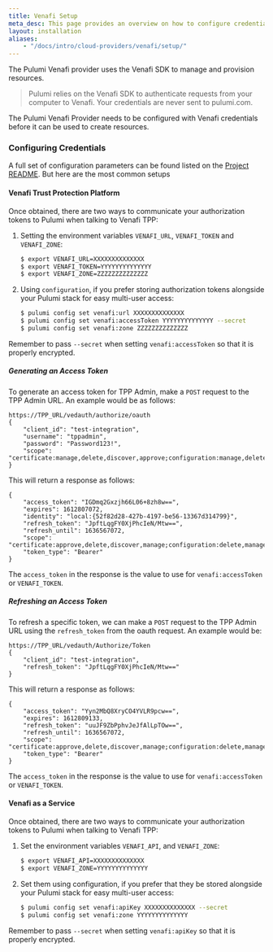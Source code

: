 ```yaml
---
title: Venafi Setup
meta_desc: This page provides an overview on how to configure credentials for the Pulumi Venafi Provider.
layout: installation
aliases:
    - "/docs/intro/cloud-providers/venafi/setup/"
---
```


The Pulumi Venafi provider uses the Venafi SDK to manage and provision resources.

> Pulumi relies on the Venafi SDK to authenticate requests from your computer to Venafi. Your credentials are never sent
> to pulumi.com.

The Pulumi Venafi Provider needs to be configured with Venafi credentials
before it can be used to create resources.

### Configuring Credentials

A full set of configuration parameters
can be found listed on the [Project README](https://github.com/pulumi/pulumi-venafi/blob/master/README.md). But here
are the most common setups

#### Venafi Trust Protection Platform

Once obtained, there are two ways to communicate your authorization tokens to Pulumi when talking to Venafi TPP:

1. Setting the environment variables `VENAFI_URL`, `VENAFI_TOKEN` and `VENAFI_ZONE`:

    ```bash
    $ export VENAFI_URL=XXXXXXXXXXXXXX
    $ export VENAFI_TOKEN=YYYYYYYYYYYYYY
    $ export VENAFI_ZONE=ZZZZZZZZZZZZZZ
    ```

2. Using `configuration`, if you prefer storing authorization tokens alongside your Pulumi stack for easy multi-user access:

    ```bash
    $ pulumi config set venafi:url XXXXXXXXXXXXXX
    $ pulumi config set venafi:accessToken YYYYYYYYYYYYYY --secret
    $ pulumi config set venafi:zone ZZZZZZZZZZZZZZ
    ```

Remember to pass `--secret` when setting `venafi:accessToken` so that it is properly encrypted.

##### Generating an Access Token

To generate an access token for TPP Admin, make a `POST` request to the TPP Admin URL. An example would be as
follows:

```
https://TPP_URL/vedauth/authorize/oauth
{
    "client_id": "test-integration",
    "username": "tppadmin",
    "password": "Password123!",
    "scope": "certificate:manage,delete,discover,approve;configuration:manage,delete"
}
```

This will return a response as follows:

```
{
    "access_token": "IGDmq2Gxzjh66L06+8zh8w==",
    "expires": 1612807072,
    "identity": "local:{52f82d28-427b-4197-be56-13367d314799}",
    "refresh_token": "JpftLqgFY0XjPhcIeN/Mtw==",
    "refresh_until": 1636567072,
    "scope": "certificate:approve,delete,discover,manage;configuration:delete,manage",
    "token_type": "Bearer"
}
```

The `access_token` in the response is the value to use for `venafi:accessToken` or `VENAFI_TOKEN`.

##### Refreshing an Access Token

To refresh a specific token, we can make a `POST` request to the TPP Admin URL using the `refresh_token` from the oauth
request. An example would be:

```
https://TPP_URL/vedauth/Authorize/Token
{
    "client_id": "test-integration",
    "refresh_token": "JpftLqgFY0XjPhcIeN/Mtw=="
}
```

This will return a response as follows:

```
{
    "access_token": "Yyn2MbQ8XryCO4YVLR9pcw==",
    "expires": 1612809133,
    "refresh_token": "uuJF9ZbPphvJeJfAlLpTOw==",
    "refresh_until": 1636567072,
    "scope": "certificate:approve,delete,discover,manage;configuration:delete,manage",
    "token_type": "Bearer"
}
```

The `access_token` in the response is the value to use for `venafi:accessToken` or `VENAFI_TOKEN`.

#### Venafi as a Service

Once obtained, there are two ways to communicate your authorization tokens to Pulumi when talking to Venafi TPP:

1. Set the environment variables `VENAFI_API`, and `VENAFI_ZONE`:

    ```bash
    $ export VENAFI_API=XXXXXXXXXXXXXX
    $ export VENAFI_ZONE=YYYYYYYYYYYYYY
    ```

2. Set them using configuration, if you prefer that they be stored alongside your Pulumi stack for easy multi-user access:

    ```bash
    $ pulumi config set venafi:apiKey XXXXXXXXXXXXXX --secret
    $ pulumi config set venafi:zone YYYYYYYYYYYYYY
    ```

Remember to pass `--secret` when setting `venafi:apiKey` so that it is properly encrypted.
